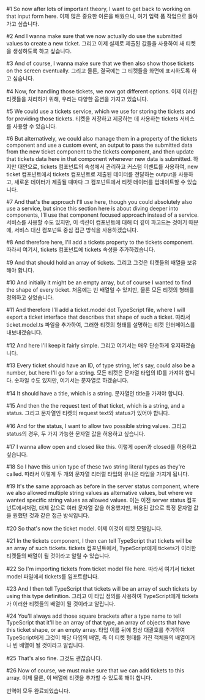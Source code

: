 #1
So now after lots of important theory,
I want to get back to working on that input form here.
이제 많은 중요한 이론을 배웠으니,
여기 입력 폼 작업으로 돌아가고 싶습니다.

#2
And I wanna make sure that we now actually do use
the submitted values to create a new ticket.
그리고 이제 실제로 제출된 값들을 사용하여
새 티켓을 생성하도록 하고 싶습니다.

#3
And of course,
I wanna make sure that we then also show
those tickets on the screen eventually.
그리고 물론,
결국에는 그 티켓들을 화면에
표시하도록 하고 싶습니다.

#4
Now, for handling those tickets,
we now got different options.
이제 이러한 티켓들을 처리하기 위해,
우리는 다양한 옵션을 가지고 있습니다.

#5
We could use a tickets service,
which we use for storing the tickets
and for providing those tickets.
티켓을 저장하고
제공하는 데 사용하는
tickets 서비스를 사용할 수 있습니다.

#6
But alternatively,
we could also manage them in a property
of the tickets component
and use a custom event,
an output to pass the submitted data
from the new ticket component to the tickets component,
and then update that tickets data here in that component
whenever new data is submitted.
하지만 대안으로,
tickets 컴포넌트의 속성에서
관리하고
커스텀 이벤트를 사용하여,
new ticket 컴포넌트에서 tickets 컴포넌트로
제출된 데이터를 전달하는 output을 사용하고,
새로운 데이터가 제출될 때마다
그 컴포넌트에서 티켓 데이터를 업데이트할 수 있습니다.

#7
And that's the approach I'll use here,
though you could absolutely also use a service,
but since this section here is about diving deeper
into components,
I'll use that component focused approach
instead of a service.
서비스를 사용할 수도 있지만,
이 섹션이 컴포넌트에 대해
더 깊이 파고드는 것이기 때문에,
서비스 대신
컴포넌트 중심 접근 방식을
사용하겠습니다.

#8
And therefore here,
I'll add a tickets property
to the tickets component.
따라서 여기서,
tickets 컴포넌트에
tickets 속성을 추가하겠습니다.

#9
And that should hold an array of tickets.
그리고 그것은 티켓들의 배열을 보유해야 합니다.

#10
And initially it might be an empty array,
but of course I wanted to find the shape of every ticket.
처음에는 빈 배열일 수 있지만,
물론 모든 티켓의 형태를 정의하고 싶었습니다.

#11
And therefore I'll add a ticket.model dot TypeScript file,
where I will export a ticket interface
that describes that shape of such a ticket.
따라서 ticket.model.ts 파일을 추가하여,
그러한 티켓의 형태를 설명하는
티켓 인터페이스를 내보내겠습니다.

#12
And here I'll keep it fairly simple.
그리고 여기서는 매우 단순하게 유지하겠습니다.

#13
Every ticket should have an ID, of type string, let's say,
could also be a number, but here I'll go for a string.
모든 티켓은 문자열 타입의 ID를 가져야 합니다.
숫자일 수도 있지만, 여기서는 문자열로 하겠습니다.

#14
It should have a title, which is a string.
문자열인 title을 가져야 합니다.

#15
And then the the request text of that ticket,
which is a string, and a status.
그리고 문자열인 티켓의 request text와
status가 있어야 합니다.

#16
And for the status,
I want to allow two possible string values.
그리고 status의 경우,
두 가지 가능한 문자열 값을 허용하고 싶습니다.

#17
I wanna allow open and closed like this.
이렇게 open과 closed를 허용하고 싶습니다.

#18
So I have this union type of these two string literal types
as they're called.
따라서 이렇게 두 개의 문자열 리터럴 타입의
유니온 타입을 가지게 됩니다.

#19
It's the same approach as before
in the server status component,
where we also allowed multiple string values
as alternative values,
but where we wanted specific string values
as allowed values.
이는 이전 server status 컴포넌트에서처럼,
대체 값으로
여러 문자열 값을 허용했지만,
허용된 값으로
특정 문자열 값을 원했던
것과 같은 접근 방식입니다.

#20
So that's now the ticket model.
이제 이것이 티켓 모델입니다.

#21
In the tickets component,
I then can tell TypeScript
that tickets will be an array of such tickets.
tickets 컴포넌트에서,
TypeScript에게 tickets가
이러한 티켓들의 배열이 될 것이라고 알릴 수 있습니다.

#22
So I'm importing tickets from ticket model file here.
따라서 여기서 ticket model 파일에서 tickets를 임포트합니다.

#23
And I then tell TypeScript
that tickets will be an array of such tickets
by using this type definition.
그리고 이 타입 정의를 사용하여
TypeScript에게 tickets가
이러한 티켓들의 배열이 될 것이라고 알립니다.

#24
You'll always add those square brackets after a type name
to tell TypeScript that it'll be an array of that type,
an array of objects that have this ticket shape,
or an empty array.
타입 이름 뒤에 항상 대괄호를 추가하여
TypeScript에게 그것이 해당 타입의 배열,
즉 이 티켓 형태를 가진 객체들의 배열이거나
빈 배열이 될 것이라고 알립니다.

#25
That's also fine.
그것도 괜찮습니다.

#26
Now of course, we must make sure that we can add tickets
to this array.
이제 물론, 이 배열에
티켓을 추가할 수 있도록 해야 합니다.

번역이 모두 완료되었습니다.
